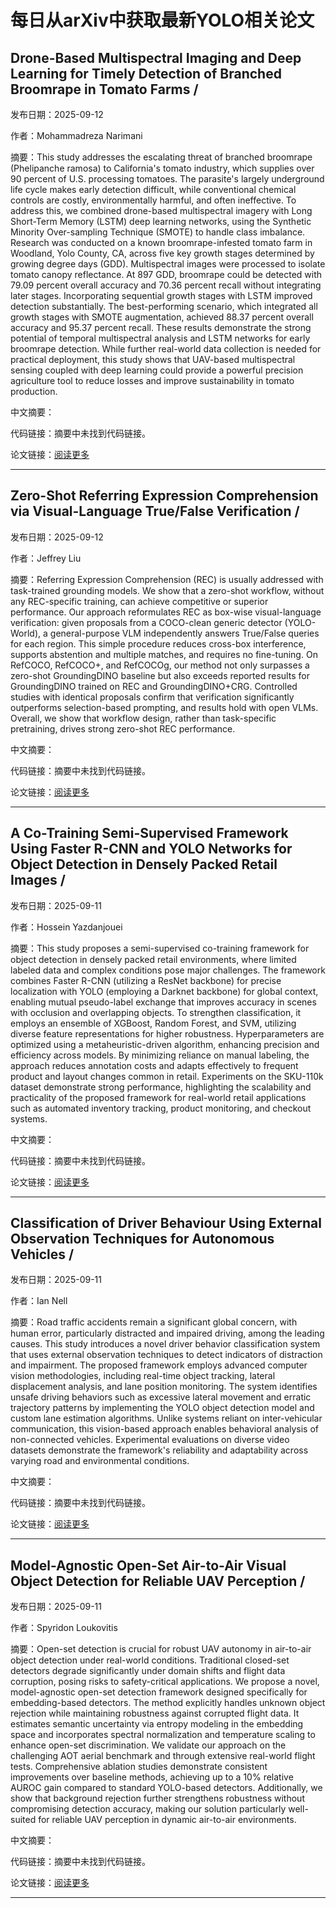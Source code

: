 # 每日从arXiv中获取最新YOLO相关论文


## Drone\-Based Multispectral Imaging and Deep Learning for Timely Detection of Branched Broomrape in Tomato Farms / 

发布日期：2025-09-12

作者：Mohammadreza Narimani

摘要：This study addresses the escalating threat of branched broomrape \(Phelipanche ramosa\) to California's tomato industry, which supplies over 90 percent of U.S. processing tomatoes. The parasite's largely underground life cycle makes early detection difficult, while conventional chemical controls are costly, environmentally harmful, and often ineffective. To address this, we combined drone\-based multispectral imagery with Long Short\-Term Memory \(LSTM\) deep learning networks, using the Synthetic Minority Over\-sampling Technique \(SMOTE\) to handle class imbalance. Research was conducted on a known broomrape\-infested tomato farm in Woodland, Yolo County, CA, across five key growth stages determined by growing degree days \(GDD\). Multispectral images were processed to isolate tomato canopy reflectance. At 897 GDD, broomrape could be detected with 79.09 percent overall accuracy and 70.36 percent recall without integrating later stages. Incorporating sequential growth stages with LSTM improved detection substantially. The best\-performing scenario, which integrated all growth stages with SMOTE augmentation, achieved 88.37 percent overall accuracy and 95.37 percent recall. These results demonstrate the strong potential of temporal multispectral analysis and LSTM networks for early broomrape detection. While further real\-world data collection is needed for practical deployment, this study shows that UAV\-based multispectral sensing coupled with deep learning could provide a powerful precision agriculture tool to reduce losses and improve sustainability in tomato production.

中文摘要：


代码链接：摘要中未找到代码链接。

论文链接：[阅读更多](http://arxiv.org/abs/2509.09972v1)

---


## Zero\-Shot Referring Expression Comprehension via Visual\-Language True/False Verification / 

发布日期：2025-09-12

作者：Jeffrey Liu

摘要：Referring Expression Comprehension \(REC\) is usually addressed with task\-trained grounding models. We show that a zero\-shot workflow, without any REC\-specific training, can achieve competitive or superior performance. Our approach reformulates REC as box\-wise visual\-language verification: given proposals from a COCO\-clean generic detector \(YOLO\-World\), a general\-purpose VLM independently answers True/False queries for each region. This simple procedure reduces cross\-box interference, supports abstention and multiple matches, and requires no fine\-tuning. On RefCOCO, RefCOCO\+, and RefCOCOg, our method not only surpasses a zero\-shot GroundingDINO baseline but also exceeds reported results for GroundingDINO trained on REC and GroundingDINO\+CRG. Controlled studies with identical proposals confirm that verification significantly outperforms selection\-based prompting, and results hold with open VLMs. Overall, we show that workflow design, rather than task\-specific pretraining, drives strong zero\-shot REC performance.

中文摘要：


代码链接：摘要中未找到代码链接。

论文链接：[阅读更多](http://arxiv.org/abs/2509.09958v1)

---


## A Co\-Training Semi\-Supervised Framework Using Faster R\-CNN and YOLO Networks for Object Detection in Densely Packed Retail Images / 

发布日期：2025-09-11

作者：Hossein Yazdanjouei

摘要：This study proposes a semi\-supervised co\-training framework for object detection in densely packed retail environments, where limited labeled data and complex conditions pose major challenges. The framework combines Faster R\-CNN \(utilizing a ResNet backbone\) for precise localization with YOLO \(employing a Darknet backbone\) for global context, enabling mutual pseudo\-label exchange that improves accuracy in scenes with occlusion and overlapping objects. To strengthen classification, it employs an ensemble of XGBoost, Random Forest, and SVM, utilizing diverse feature representations for higher robustness. Hyperparameters are optimized using a metaheuristic\-driven algorithm, enhancing precision and efficiency across models. By minimizing reliance on manual labeling, the approach reduces annotation costs and adapts effectively to frequent product and layout changes common in retail. Experiments on the SKU\-110k dataset demonstrate strong performance, highlighting the scalability and practicality of the proposed framework for real\-world retail applications such as automated inventory tracking, product monitoring, and checkout systems.

中文摘要：


代码链接：摘要中未找到代码链接。

论文链接：[阅读更多](http://arxiv.org/abs/2509.09750v1)

---


## Classification of Driver Behaviour Using External Observation Techniques for Autonomous Vehicles / 

发布日期：2025-09-11

作者：Ian Nell

摘要：Road traffic accidents remain a significant global concern, with human error, particularly distracted and impaired driving, among the leading causes. This study introduces a novel driver behavior classification system that uses external observation techniques to detect indicators of distraction and impairment. The proposed framework employs advanced computer vision methodologies, including real\-time object tracking, lateral displacement analysis, and lane position monitoring. The system identifies unsafe driving behaviors such as excessive lateral movement and erratic trajectory patterns by implementing the YOLO object detection model and custom lane estimation algorithms. Unlike systems reliant on inter\-vehicular communication, this vision\-based approach enables behavioral analysis of non\-connected vehicles. Experimental evaluations on diverse video datasets demonstrate the framework's reliability and adaptability across varying road and environmental conditions.

中文摘要：


代码链接：摘要中未找到代码链接。

论文链接：[阅读更多](http://arxiv.org/abs/2509.09349v1)

---


## Model\-Agnostic Open\-Set Air\-to\-Air Visual Object Detection for Reliable UAV Perception / 

发布日期：2025-09-11

作者：Spyridon Loukovitis

摘要：Open\-set detection is crucial for robust UAV autonomy in air\-to\-air object detection under real\-world conditions. Traditional closed\-set detectors degrade significantly under domain shifts and flight data corruption, posing risks to safety\-critical applications. We propose a novel, model\-agnostic open\-set detection framework designed specifically for embedding\-based detectors. The method explicitly handles unknown object rejection while maintaining robustness against corrupted flight data. It estimates semantic uncertainty via entropy modeling in the embedding space and incorporates spectral normalization and temperature scaling to enhance open\-set discrimination. We validate our approach on the challenging AOT aerial benchmark and through extensive real\-world flight tests. Comprehensive ablation studies demonstrate consistent improvements over baseline methods, achieving up to a 10% relative AUROC gain compared to standard YOLO\-based detectors. Additionally, we show that background rejection further strengthens robustness without compromising detection accuracy, making our solution particularly well\-suited for reliable UAV perception in dynamic air\-to\-air environments.

中文摘要：


代码链接：摘要中未找到代码链接。

论文链接：[阅读更多](http://arxiv.org/abs/2509.09297v1)

---

